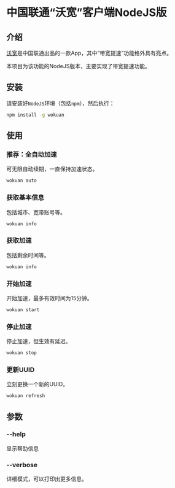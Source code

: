 # 中国联通“沃宽”客户端NodeJS版

## 介绍

[沃宽](http://wokuan.bbn.com.cn/)是中国联通出品的一款App，其中“带宽提速”功能格外具有亮点。

本项目为该功能的NodeJS版本，主要实现了带宽提速功能。

## 安装

请安装好`NodeJS`环境（包括`npm`），然后执行：

```bash
npm install -g wokuan
```

## 使用

### 推荐：全自动加速

可无限自动续期，一直保持加速状态。

```bash
wokuan auto
```

### 获取基本信息

包括城市、宽带账号等。

```bash
wokuan info
```

### 获取加速

包括剩余时间等。

```bash
wokuan info
```

### 开始加速

开始加速，最多有效时间为15分钟。

```bash
wokuan start
```

### 停止加速

停止加速，但生效有延迟。

```bash
wokuan stop
```

### 更新UUID

立刻更换一个新的UUID。

```bash
wokuan refresh
```

## 参数

### --help

显示帮助信息

### --verbose

详细模式，可以打印出更多信息。
